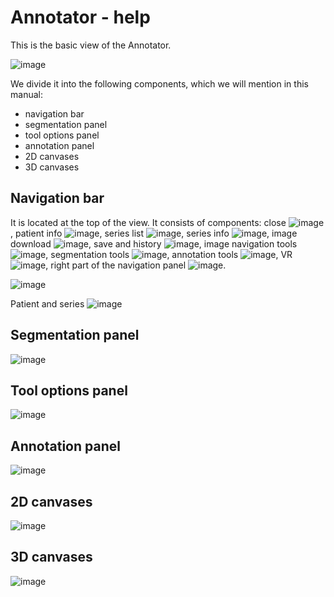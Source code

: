 # Annotator - help

This is the basic view of the Annotator.

![image](https://github.com/Medannot/web-platform-annotator-help/assets/8589235/d6d2b67d-fb93-4342-a80a-7efa28fe40b1)

We divide it into the following components, which we will mention in this manual:
- navigation bar
- segmentation panel
- tool options panel
- annotation panel
- 2D canvases
- 3D canvases

## Navigation bar

It is located at the top of the view. It consists of components: 
close ![image](https://github.com/Medannot/web-platform-annotator-help/assets/8589235/658c4faf-7043-45dd-8a38-1a00332d1da4),
patient info ![image](https://github.com/Medannot/web-platform-annotator-help/assets/8589235/e2b64ff9-8fe7-4fbc-b81a-bba4e04a828d),
series list ![image](https://github.com/Medannot/web-platform-annotator-help/assets/8589235/2b8533f3-20c9-4d5d-951d-565dbb4df125),
series info ![image](https://github.com/Medannot/web-platform-annotator-help/assets/8589235/19b3e20e-62d7-4ed2-8190-3061a8cd286e),
image download ![image](https://github.com/Medannot/web-platform-annotator-help/assets/8589235/f8d93993-43d4-4b22-9ab6-dd1b6a01ce24),
save and history ![image](https://github.com/Medannot/web-platform-annotator-help/assets/8589235/1363a93c-b31b-4411-aa8f-c0f4ee4d764a),
image navigation tools ![image](https://github.com/Medannot/web-platform-annotator-help/assets/8589235/2421f110-07b3-49f4-9845-efd0cdd3cfbe),
segmentation tools ![image](https://github.com/Medannot/web-platform-annotator-help/assets/8589235/2ad8214a-e85a-4dd8-bcf7-30fdd7e7479d),
annotation tools ![image](https://github.com/Medannot/web-platform-annotator-help/assets/8589235/b2de247d-044b-4c37-b7f2-e74639ad0b3f),
VR ![image](https://github.com/Medannot/web-platform-annotator-help/assets/8589235/26e5e3a8-bcb0-4bac-9f88-9db6c88e4990),
right part of the navigation panel ![image](https://github.com/Medannot/web-platform-annotator-help/assets/8589235/10214cae-0b56-485b-9142-3b7089c9e9c0).

![image](https://github.com/Medannot/web-platform-annotator-help/assets/8589235/29f5b3bb-9a08-42f5-b51c-1ca0a63ed32e)

Patient and series
![image](https://github.com/Medannot/web-platform-annotator-help/assets/8589235/8b25a439-8bea-4e2e-b822-5c8bd71ffd00)

## Segmentation panel

![image](https://github.com/Medannot/web-platform-annotator-help/assets/8589235/6ea046f4-54fb-4a51-8f17-b1a01c48cfea)

## Tool options panel

![image](https://github.com/Medannot/web-platform-annotator-help/assets/8589235/74ebbda0-87e6-48ea-89a7-2680af576749)

## Annotation panel

![image](https://github.com/Medannot/web-platform-annotator-help/assets/8589235/5fa1c24a-f9be-4545-b114-ea4d28763b4a)

## 2D canvases

![image](https://github.com/Medannot/web-platform-annotator-help/assets/8589235/3a167e47-41f3-4060-839e-ee3d094bee89)

## 3D canvases

![image](https://github.com/Medannot/web-platform-annotator-help/assets/8589235/6ec806f1-1f81-4f15-bdc9-a94464f68fa1)

